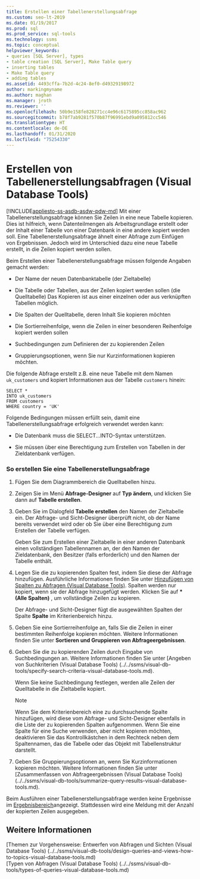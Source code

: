 ```yaml
---
title: Erstellen einer Tabellenerstellungsabfrage
ms.custom: seo-lt-2019
ms.date: 01/19/2017
ms.prod: sql
ms.prod_service: sql-tools
ms.technology: ssms
ms.topic: conceptual
helpviewer_keywords:
- queries [SQL Server], types
- table creation [SQL Server], Make Table query
- inserting tables
- Make Table query
- adding tables
ms.assetid: 4493cffa-7b2d-4c24-8ef0-d49329198972
author: markingmyname
ms.author: maghan
ms.manager: jroth
ms.reviewer: ''
ms.openlocfilehash: 50b9e158fe828271cc4e96c6175895cc858ac962
ms.sourcegitcommit: b78f7ab9281f570b87f96991ebd9a095812cc546
ms.translationtype: HT
ms.contentlocale: de-DE
ms.lasthandoff: 01/31/2020
ms.locfileid: "75254330"
---
```

# <a name="create-make-table-queries-visual-database-tools"></a>Erstellen von Tabellenerstellungsabfragen (Visual Database Tools)
[!INCLUDE[appliesto-ss-asdb-asdw-pdw-md](../../includes/appliesto-ss-asdb-asdw-pdw-md.md)]
Mit einer Tabellenerstellungsabfrage können Sie Zeilen in eine neue Tabelle kopieren. Dies ist hilfreich, wenn Datenteilmengen als Arbeitsgrundlage erstellt oder der Inhalt einer Tabelle von einer Datenbank in eine andere kopiert werden soll. Eine Tabellenerstellungsabfrage ähnelt einer Abfrage zum Einfügen von Ergebnissen. Jedoch wird im Unterschied dazu eine neue Tabelle erstellt, in die Zeilen kopiert werden sollen.  
  
Beim Erstellen einer Tabellenerstellungsabfrage müssen folgende Angaben gemacht werden:  
  
-   Der Name der neuen Datenbanktabelle (der Zieltabelle)  
  
-   Die Tabelle oder Tabellen, aus der Zeilen kopiert werden sollen (die Quelltabelle) Das Kopieren ist aus einer einzelnen oder aus verknüpften Tabellen möglich.  
  
-   Die Spalten der Quelltabelle, deren Inhalt Sie kopieren möchten  
  
-   Die Sortierreihenfolge, wenn die Zeilen in einer besonderen Reihenfolge kopiert werden sollen  
  
-   Suchbedingungen zum Definieren der zu kopierenden Zeilen  
  
-   Gruppierungsoptionen, wenn Sie nur Kurzinformationen kopieren möchten.  
  
Die folgende Abfrage erstellt z.B. eine neue Tabelle mit dem Namen `uk_customers` und kopiert Informationen aus der Tabelle `customers` hinein:  
  
```  
SELECT *   
INTO uk_customers  
FROM customers  
WHERE country = 'UK'  
```  
  
Folgende Bedingungen müssen erfüllt sein, damit eine Tabellenerstellungsabfrage erfolgreich verwendet werden kann:  
  
-   Die Datenbank muss die SELECT...INTO-Syntax unterstützen.  
  
-   Sie müssen über eine Berechtigung zum Erstellen von Tabellen in der Zieldatenbank verfügen.  
  
### <a name="to-create-a-make-table-query"></a>So erstellen Sie eine Tabellenerstellungsabfrage  
  
1.  Fügen Sie dem Diagrammbereich die Quelltabellen hinzu.  
  
2.  Zeigen Sie im Menü **Abfrage-Designer** auf **Typ ändern**, und klicken Sie dann auf **Tabelle erstellen**.  
  
3.  Geben Sie im Dialogfeld **Tabelle erstellen** den Namen der Zieltabelle ein. Der Abfrage- und Sicht-Designer überprüft nicht, ob der Name bereits verwendet wird oder ob Sie über eine Berechtigung zum Erstellen der Tabelle verfügen.  
  
    Geben Sie zum Erstellen einer Zieltabelle in einer anderen Datenbank einen vollständigen Tabellennamen an, der den Namen der Zieldatenbank, den Besitzer (falls erforderlich) und den Namen der Tabelle enthält.  
  
4.  Legen Sie die zu kopierenden Spalten fest, indem Sie diese der Abfrage hinzufügen. Ausführliche Informationen finden Sie unter [Hinzufügen von Spalten zu Abfragen (Visual Database Tools)](../../ssms/visual-db-tools/add-columns-to-queries-visual-database-tools.md). Spalten werden nur kopiert, wenn sie der Abfrage hinzugefügt werden. Klicken Sie auf **&#42; (Alle Spalten)** , um vollständige Zeilen zu kopieren.  
  
    Der Abfrage- und Sicht-Designer fügt die ausgewählten Spalten der Spalte **Spalte** im Kriterienbereich hinzu.  
  
5.  Geben Sie eine Sortierreihenfolge an, falls Sie die Zeilen in einer bestimmten Reihenfolge kopieren möchten. Weitere Informationen finden Sie unter **Sortieren und Gruppieren von Abfrageergebnissen**.  
  
6.  Geben Sie die zu kopierenden Zeilen durch Eingabe von Suchbedingungen an. Weitere Informationen finden Sie unter [Angeben von Suchkriterien (Visual Database Tools) (../../ssms/visual-db-tools/specify-search-criteria-visual-database-tools.md).  
  
    Wenn Sie keine Suchbedingung festlegen, werden alle Zeilen der Quelltabelle in die Zieltabelle kopiert.  
  
    > [!NOTE]  
    > Wenn Sie dem Kriterienbereich eine zu durchsuchende Spalte hinzufügen, wird diese vom Abfrage- und Sicht-Designer ebenfalls in die Liste der zu kopierenden Spalten aufgenommen. Wenn Sie eine Spalte für eine Suche verwenden, aber nicht kopieren möchten, deaktivieren Sie das Kontrollkästchen in dem Rechteck neben dem Spaltennamen, das die Tabelle oder das Objekt mit Tabellenstruktur darstellt.  
  
7.  Geben Sie Gruppierungsoptionen an, wenn Sie Kurzinformationen kopieren möchten. Weitere Informationen finden Sie unter [Zusammenfassen von Abfrageergebnissen (Visual Database Tools) (../../ssms/visual-db-tools/summarize-query-results-visual-database-tools.md).  
  
Beim Ausführen einer Tabellenerstellungsabfrage werden keine Ergebnisse im [Ergebnisbereich](../../ssms/visual-db-tools/results-pane-visual-database-tools.md)angezeigt. Stattdessen wird eine Meldung mit der Anzahl der kopierten Zeilen ausgegeben.  
  
## <a name="see-also"></a>Weitere Informationen  
[Themen zur Vorgehensweise: Entwerfen von Abfragen und Sichten (Visual Database Tools) (../../ssms/visual-db-tools/design-queries-and-views-how-to-topics-visual-database-tools.md)  
[Typen von Abfragen (Visual Database Tools) (../../ssms/visual-db-tools/types-of-queries-visual-database-tools.md)  
  
